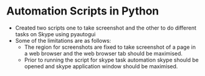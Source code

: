 # Automation Scripts in Python
* Created two scripts one to take screenshot and the other to do different tasks on Skype using pyautogui
* Some of the limitations are as follows:
    - The region for screenshots are fixed to take screenshot of a page in a web browser and the web browser tab should be maximised.
    - Prior to running the script for skype task automation skype should be opened and skype application window should be maximised.